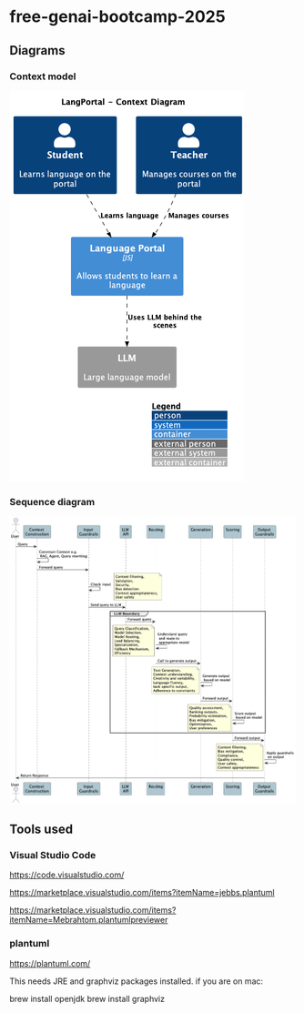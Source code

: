 # free-genai-bootcamp-2025

## Diagrams

### Context model
![Context model](https://github.com/ramnishkalsi/free-genai-bootcamp-2025/blob/main/diagrams/ArchDiagramC1.png)


### Sequence diagram
![Sequence diagram](https://github.com/ramnishkalsi/free-genai-bootcamp-2025/blob/main/diagrams/ArchDiagram1.png)

## Tools used
### Visual Studio Code
https://code.visualstudio.com/

https://marketplace.visualstudio.com/items?itemName=jebbs.plantuml

https://marketplace.visualstudio.com/items?itemName=Mebrahtom.plantumlpreviewer


### plantuml

https://plantuml.com/

This needs JRE and graphviz packages installed.
if you are on mac:

brew install openjdk
brew install graphviz
